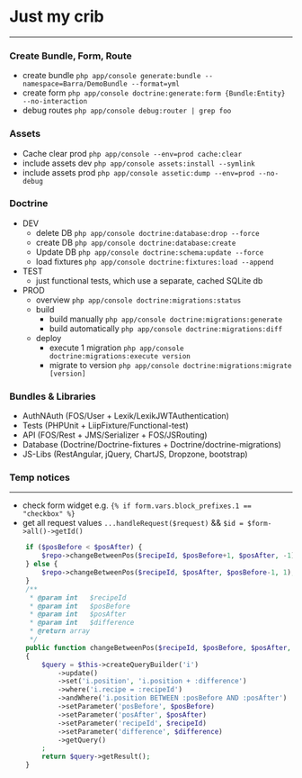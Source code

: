 # Just my crib
---

### Create Bundle, Form, Route
* create bundle       `php app/console generate:bundle --namespace=Barra/DemoBundle --format=yml`
* create form         `php app/console doctrine:generate:form {Bundle:Entity} --no-interaction`
* debug routes        `php app/console debug:router | grep foo`

### Assets
* Cache clear prod    `php app/console --env=prod cache:clear`
* include assets dev  `php app/console assets:install --symlink`
* include assets prod `php app/console assetic:dump --env=prod --no-debug`

### Doctrine
* DEV
  * delete DB           `php app/console doctrine:database:drop --force`
  * create DB           `php app/console doctrine:database:create`
  * Update DB           `php app/console doctrine:schema:update --force`
  * load fixtures       `php app/console doctrine:fixtures:load --append`
* TEST
  * just functional tests, which use a separate, cached SQLite db
* PROD
  * overview            `php app/console doctrine:migrations:status`
  * build 
    * build manually      `php app/console doctrine:migrations:generate`
    * build automatically `php app/console doctrine:migrations:diff`
  * deploy
    * execute 1 migration `php app/console doctrine:migrations:execute version`
    * migrate to version  `php app/console doctrine:migrations:migrate [version]`

### Bundles & Libraries
* AuthNAuth           (FOS/User + Lexik/LexikJWTAuthentication)
* Tests               (PHPUnit + LiipFixture/Functional-test)
* API                 (FOS/Rest + JMS/Serializer + FOS/JSRouting)
* Database            (Doctrine/Doctrine-fixtures + Doctrine/doctrine-migrations)
* JS-Libs             (RestAngular, jQuery, ChartJS, Dropzone, bootstrap)


### Temp notices
---
* check form widget e.g. `{% if form.vars.block_prefixes.1 == "checkbox" %}`
* get all request values `...handleRequest($request)` && `$id = $form->all()->getId()`


```php
    if ($posBefore < $posAfter) {
        $repo->changeBetweenPos($recipeId, $posBefore+1, $posAfter, -1);
    } else {
        $repo->changeBetweenPos($recipeId, $posAfter, $posBefore-1, 1);
    }
    /**
     * @param int   $recipeId
     * @param int   $posBefore
     * @param int   $posAfter
     * @param int   $difference
     * @return array
     */
    public function changeBetweenPos($recipeId, $posBefore, $posAfter, $difference)
    {
        $query = $this->createQueryBuilder('i')
            ->update()
            ->set('i.position', 'i.position + :difference')
            ->where('i.recipe = :recipeId')
            ->andWhere('i.position BETWEEN :posBefore AND :posAfter')
            ->setParameter('posBefore', $posBefore)
            ->setParameter('posAfter', $posAfter)
            ->setParameter('recipeId', $recipeId)
            ->setParameter('difference', $difference)
            ->getQuery()
        ;
        return $query->getResult();
    }
```